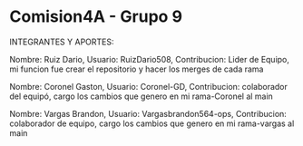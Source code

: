 # Comision4A - Grupo 9
INTEGRANTES Y APORTES:

Nombre: Ruiz Dario, Usuario: RuizDario508, Contribucion: Lider de Equipo, mi funcion fue crear el repositorio y hacer los merges de cada rama

Nombre: Coronel Gaston, Usuario: Coronel-GD, Contribucion: colaborador del equipó, cargo los cambios que genero en mi rama-Coronel al main

Nombre: Vargas Brandon, Usuario: Vargasbrandon564-ops, Contribucion: colaborador de equipo, cargo los cambios que genero en mi rama-vargas al main
